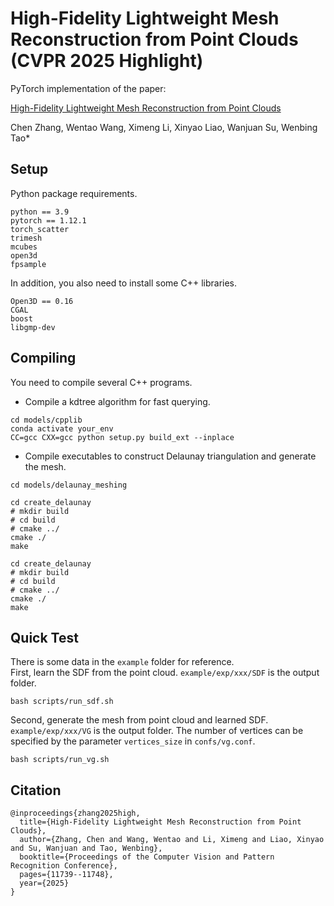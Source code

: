 # High-Fidelity Lightweight Mesh Reconstruction from Point Clouds (CVPR 2025 Highlight)

PyTorch implementation of the paper:  

[High-Fidelity Lightweight Mesh Reconstruction from Point Clouds](https://openaccess.thecvf.com/content/CVPR2025/papers/Zhang_High-Fidelity_Lightweight_Mesh_Reconstruction_from_Point_Clouds_CVPR_2025_paper.pdf) 

Chen Zhang, Wentao Wang, Ximeng Li, Xinyao Liao, Wanjuan Su, Wenbing Tao*

## Setup  
Python package requirements.  
```
python == 3.9
pytorch == 1.12.1
torch_scatter
trimesh
mcubes
open3d
fpsample
```
In addition, you also need to install some C++ libraries.  
```
Open3D == 0.16
CGAL
boost
libgmp-dev
```

## Compiling
You need to compile several C++ programs.  
- Compile a kdtree algorithm for fast querying.
```
cd models/cpplib
conda activate your_env
CC=gcc CXX=gcc python setup.py build_ext --inplace
```
- Compile executables to construct Delaunay triangulation and generate the mesh.
```
cd models/delaunay_meshing

cd create_delaunay
# mkdir build
# cd build
# cmake ../
cmake ./
make

cd create_delaunay
# mkdir build
# cd build
# cmake ../
cmake ./
make
```

## Quick Test
There is some data in the `example` folder for reference.  
First, learn the SDF from the point cloud. `example/exp/xxx/SDF` is the output folder.
```
bash scripts/run_sdf.sh
```
Second, generate the mesh from point cloud and learned SDF. `example/exp/xxx/VG` is the output folder. The number of vertices can be specified by the parameter `vertices_size` in `confs/vg.conf`.
```
bash scripts/run_vg.sh
```

## Citation
```
@inproceedings{zhang2025high,
  title={High-Fidelity Lightweight Mesh Reconstruction from Point Clouds},
  author={Zhang, Chen and Wang, Wentao and Li, Ximeng and Liao, Xinyao and Su, Wanjuan and Tao, Wenbing},
  booktitle={Proceedings of the Computer Vision and Pattern Recognition Conference},
  pages={11739--11748},
  year={2025}
}
```
